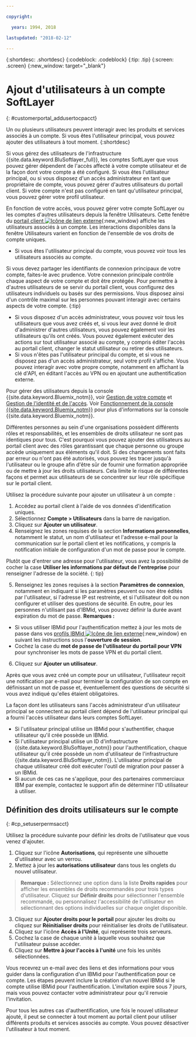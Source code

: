 ```yaml
---

copyright:

  years: 1994, 2018

lastupdated: "2018-02-12"

---
```


{:shortdesc: .shortdesc}
{:codeblock: .codeblock}
{:tip: .tip}
{:screen: .screen}
{:new_window: target="_blank"}


# Ajout d'utilisateurs à un compte SoftLayer
{: #customerportal_addusertocpacct}

Un ou plusieurs utilisateurs peuvent interagir avec les produits et services associés à un compte. Si vous êtes l'utilisateur principal, vous pouvez ajouter des utilisateurs à tout moment.
{:shortdesc}

Si vous gérez des utilisateurs de l'infrastructure {{site.data.keyword.BluSoftlayer_full}}, les comptes SoftLayer que vous pouvez gérer dépendent de l'accès affecté à votre compte utilisateur et de la façon dont votre compte a été configuré. Si vous êtes l'utilisateur principal, ou si vous disposez d'un accès administrateur en tant que propriétaire de compte, vous pouvez gérer d'autres utilisateurs du portail client. Si votre compte n'est pas configuré en tant qu'utilisateur principal, vous pouvez gérer votre profil utilisateur.

En fonction de votre accès, vous pouvez gérer votre compte SoftLayer ou les comptes d'autres utilisateurs depuis la fenêtre Utilisateurs. Cette fenêtre du [portail client ![Icône de lien externe](../icons/launch-glyph.svg)](https://control.softlayer.com/){:new_window} affiche les utilisateurs associés à un compte. Les interactions disponibles dans la fenêtre Utilisateurs varient en fonction de l'ensemble de vos droits de compte uniques.
  * Si vous êtes l'utilisateur principal du compte, vous pouvez voir tous les utilisateurs associés au compte.

  Si vous devez partager les identifiants de connexion principaux de votre compte, faites-le avec prudence. Votre connexion principale contrôle chaque aspect de votre compte et doit être protégée. Pour permettre à d'autres utilisateurs de se servir du portail client, vous configurez des utilisateurs individuels ou basés sur des permissions. Vous disposez ainsi d'un contrôle maximal sur les personnes pouvant interagir avec certains aspects de votre compte.
  {:tip}
  * Si vous disposez d'un accès administrateur, vous pouvez voir tous les utilisateurs que vous avez créés et, si vous leur avez donné le droit d'administrer d'autres utilisateurs, vous pouvez également voir les utilisateurs qu'ils ont créés. Vous pouvez également exécuter des actions sur tout utilisateur associé au compte, y compris éditer l'accès au portail client, changer le statut utilisateur ou retirer des utilisateurs.
  * Si vous n'êtes pas l'utilisateur principal du compte, et si vous ne disposez pas d'un accès administrateur, seul votre profil s'affiche.  Vous pouvez interagir avec votre propre compte, notamment en affichant la clé d'API, en éditant l'accès au VPN ou en ajoutant une authentification externe.

Pour gérer des utilisateurs depuis la console {{site.data.keyword.Bluemix_notm}}, voir [Gestion de votre compte](/docs/account/adminpublic.html#signing-up-for-ibm-cloud) et [Gestion de l'identité et de l'accès](/docs/iam/quickstart.html#getstarted). Voir [Fonctionnement de la console {{site.data.keyword.Bluemix_notm}}](/docs/overview/ui.html#ui) pour plus d'informations sur la console {{site.data.keyword.Bluemix_notm}}.

Différentes personnes au sein d'une organisations possèdent différents rôles et responsabilités, et les ensembles de droits utilisateur ne sont pas identiques pour tous. C'est pourquoi vous pouvez ajouter des utilisateurs au portail client avec des rôles garantissant que chaque personne ou groupe accède uniquement aux éléments qu'il doit. Si des changements sont faits par erreur ou n'ont pas été autorisés, vous pouvez les tracer jusqu'à l'utilisateur ou le groupe afin d'être sûr de fournir une formation appropriée ou de mettre à jour les droits utilisateurs. Cela limite le risque de différentes façons et permet aux utilisateurs de se concentrer sur leur rôle spécifique sur le portail client.

Utilisez la procédure suivante pour ajouter un utilisateur à un compte :

1. Accédez au portail client à l'aide de vos données d'identification uniques.
2. Sélectionnez **Compte > Utilisateurs** dans la barre de navigation.
3. Cliquez sur **Ajouter un utilisateur**.
4. Renseignez les zones requises de la section **Informations personnelles**, notamment le statut, un nom d'utilisateur et l'adresse e-mail pour la communication sur le portail client et les notifications, y compris la notification initiale de configuration d'un mot de passe pour le compte.

  Plutôt que d'entrer une adresse pour l'utilisateur, vous avez la possibilité de cocher la case **Utiliser les informations par défaut de l'entreprise** pour renseigner l'adresse de la société.
  {: tip}

5. Renseignez les zones requises à la section **Paramètres de connexion**, notamment en indiquant si les paramètres peuvent ou non être édités par l'utilisateur, si l'adresse IP est restreinte, et si l'utilisateur doit ou non configurer et utiliser des questions de sécurité. En outre, pour les personnes n'utilisant pas d'IBMid, vous pouvez définir la durée avant expiration du mot de passe.
**Remarques :**
* Si vous utiliser IBMid pour l'authentification mettez à jour les mots de passe dans vos [profils IBMid ![Icône de lien externe](../icons/launch-glyph.svg)](https://www.ibm.com/account/profile){:new_window} en suivant les instructions sous l'**ouverture de session**.
* Cochez la case du **mot de passe de l'utilisateur du portail pour VPN** pour synchroniser les mots de passe VPN et du portail client.
6. Cliquez sur **Ajouter un utilisateur**.

Après que vous avez créé un compte pour un utilisateur, l'utilisateur reçoit une notification par e-mail pour terminer la configuration de son compte en définissant un mot de passe et, éventuellement des questions de sécurité si vous avez indiqué qu'elles étaient obligatoires.

La façon dont les utilisateurs sans l'accès administrateur d'un utilisateur principal se connectent au portail client dépend de l'utilisateur principal qui a fourni l'accès utilisateur dans leurs comptes SoftLayer.
  * Si l'utilisateur principal utilise un IBMid pour s'authentifier, chaque utilisateur qu'il crée possède un IBMid.
  * Si l'utilisateur principal utilise un ID d'infrastructure {{site.data.keyword.BluSoftlayer_notm}} pour l'authentification, chaque utilisateur qu'il crée possède un nom d'utilisateur de l'infrastructure {{site.data.keyword.BluSoftlayer_notm}}. L'utilisateur principal de chaque utilisateur créé doit exécuter l'outil de migration pour passer à un IBMid.
  * Si aucun de ces cas ne s'applique, pour des partenaires commerciaux IBM par exemple, contactez le support afin de déterminer l'ID utilisateur à utiliser.

## Définition des droits utilisateurs sur le compte
{: #cp_setuserpermsacct}

Utilisez la procédure suivante pour définir les droits de l'utilisateur que vous venez d'ajouter.

1. Cliquez sur l'icône **Autorisations**, qui représente une silhouette d'utilisateur avec un verrou.
2. Mettez à jour les **autorisations utilisateur** dans tous les onglets du nouvel utilisateur.
> **Remarque :** Sélectionnez une option dans la liste **Droits rapides** pour afficher les ensembles de droits recommandés pour trois types d'utilisateur. Cliquez sur **Définir droits** pour sélectionner l'ensemble recommandé, ou personnalisez l'accessibilité de l'utilisateur en sélectionnant des options individuelles sur chaque onglet disponible.
3. Cliquez sur **Ajouter droits pour le portail** pour ajouter les droits ou cliquez sur **Réinitialiser droits** pour réinitialiser les droits de l'utilisateur.
4. Cliquez sur l'icône **Accès à l'Unité**, qui représente trois serveurs.
5. Cochez la case de chaque unité à laquelle vous souhaitez que l'utilisateur puisse accéder.
6. Cliquez sur **Mettre à jour l'accès à l'unité** une fois les unités sélectionnées.

Vous recevrez un e-mail avec des liens et des informations pour vous guider dans la configuration d'un IBMid pour l'authentification pour ce compte. Les étapes peuvent inclure la création d'un nouvel IBMid si le compte utilise IBMid pour l'authentification. L'invitation expire sous 7 jours, mais vous pouvez contacter votre administrateur pour qu'il renvoie l'invitation.

Pour tous les autres cas d'authentification, une fois le nouvel utilisateur ajouté, il peut se connecter à tout moment au portail client pour utiliser différents produits et services associés au compte. Vous pouvez désactiver l'utilisateur à tout moment.
